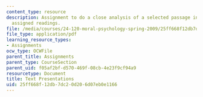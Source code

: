 ```yaml
---
content_type: resource
description: Assignment to do a close analysis of a selected passage in one of the
  assigned readings.
file: /media/courses/24-120-moral-psychology-spring-2009/25ff668f12db7dc20d206d07eb0e1166_MIT24_120s09_assn04.pdf
file_type: application/pdf
learning_resource_types:
- Assignments
ocw_type: OCWFile
parent_title: Assignments
parent_type: CourseSection
parent_uid: f05af2bf-d570-469f-08cb-4e23f9cf94a9
resourcetype: Document
title: Text Presentations
uid: 25ff668f-12db-7dc2-0d20-6d07eb0e1166
---
```

